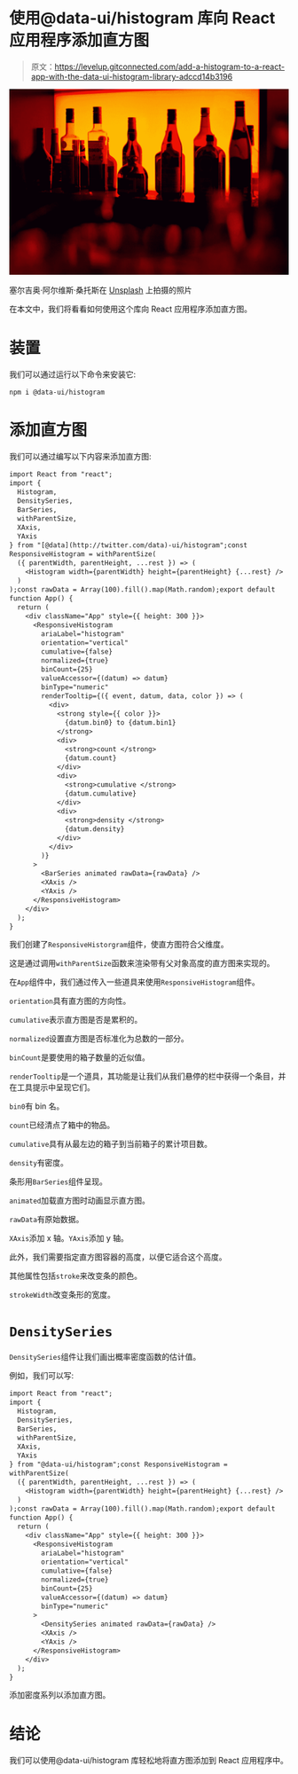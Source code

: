 # 使用@data-ui/histogram 库向 React 应用程序添加直方图

> 原文：<https://levelup.gitconnected.com/add-a-histogram-to-a-react-app-with-the-data-ui-histogram-library-adccd14b3196>

![](img/fc1b67fda88cf0ce0a4e625595b7d7e3.png)

塞尔吉奥·阿尔维斯·桑托斯在 [Unsplash](https://unsplash.com?utm_source=medium&utm_medium=referral) 上拍摄的照片

在本文中，我们将看看如何使用这个库向 React 应用程序添加直方图。

# 装置

我们可以通过运行以下命令来安装它:

```
npm i @data-ui/histogram
```

# 添加直方图

我们可以通过编写以下内容来添加直方图:

```
import React from "react";
import {
  Histogram,
  DensitySeries,
  BarSeries,
  withParentSize,
  XAxis,
  YAxis
} from "[@data](http://twitter.com/data)-ui/histogram";const ResponsiveHistogram = withParentSize(
  ({ parentWidth, parentHeight, ...rest }) => (
    <Histogram width={parentWidth} height={parentHeight} {...rest} />
  )
);const rawData = Array(100).fill().map(Math.random);export default function App() {
  return (
    <div className="App" style={{ height: 300 }}>
      <ResponsiveHistogram
        ariaLabel="histogram"
        orientation="vertical"
        cumulative={false}
        normalized={true}
        binCount={25}
        valueAccessor={(datum) => datum}
        binType="numeric"
        renderTooltip={({ event, datum, data, color }) => (
          <div>
            <strong style={{ color }}>
              {datum.bin0} to {datum.bin1}
            </strong>
            <div>
              <strong>count </strong>
              {datum.count}
            </div>
            <div>
              <strong>cumulative </strong>
              {datum.cumulative}
            </div>
            <div>
              <strong>density </strong>
              {datum.density}
            </div>
          </div>
        )}
      >
        <BarSeries animated rawData={rawData} />
        <XAxis />
        <YAxis />
      </ResponsiveHistogram>
    </div>
  );
}
```

我们创建了`ResponsiveHistorgram`组件，使直方图符合父维度。

这是通过调用`withParentSize`函数来渲染带有父对象高度的直方图来实现的。

在`App`组件中，我们通过传入一些道具来使用`ResponsiveHistogram`组件。

`orientation`具有直方图的方向性。

`cumulative`表示直方图是否是累积的。

`normalized`设置直方图是否标准化为总数的一部分。

`binCount`是要使用的箱子数量的近似值。

`renderTooltip`是一个道具，其功能是让我们从我们悬停的栏中获得一个条目，并在工具提示中呈现它们。

`bin0`有 bin 名。

`count`已经清点了箱中的物品。

`cumulative`具有从最左边的箱子到当前箱子的累计项目数。

`density`有密度。

条形用`BarSeries`组件呈现。

`animated`加载直方图时动画显示直方图。

`rawData`有原始数据。

`XAxis`添加 x 轴。`YAxis`添加 y 轴。

此外，我们需要指定直方图容器的高度，以便它适合这个高度。

其他属性包括`stroke`来改变条的颜色。

`strokeWidth`改变条形的宽度。

# `DensitySeries`

`DensitySeries`组件让我们画出概率密度函数的估计值。

例如，我们可以写:

```
import React from "react";
import {
  Histogram,
  DensitySeries,
  BarSeries,
  withParentSize,
  XAxis,
  YAxis
} from "@data-ui/histogram";const ResponsiveHistogram = withParentSize(
  ({ parentWidth, parentHeight, ...rest }) => (
    <Histogram width={parentWidth} height={parentHeight} {...rest} />
  )
);const rawData = Array(100).fill().map(Math.random);export default function App() {
  return (
    <div className="App" style={{ height: 300 }}>
      <ResponsiveHistogram
        ariaLabel="histogram"
        orientation="vertical"
        cumulative={false}
        normalized={true}
        binCount={25}
        valueAccessor={(datum) => datum}
        binType="numeric"
      >
        <DensitySeries animated rawData={rawData} />
        <XAxis />
        <YAxis />
      </ResponsiveHistogram>
    </div>
  );
}
```

添加密度系列以添加直方图。

# 结论

我们可以使用@data-ui/histogram 库轻松地将直方图添加到 React 应用程序中。